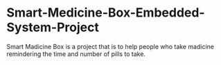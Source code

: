 # Smart-Medicine-Box-Embedded-System-Project
Smart Madicine Box is a project that is to help people who take madicine remindering the time and number of pills to take.
